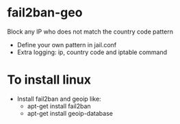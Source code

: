 fail2ban-geo
========================
Block any IP who does not match the country code pattern

- Define your own pattern in jail.conf
- Extra logging: ip, country code and iptable command


To install linux
========================

- Install fail2ban and geoip like:
    * apt-get install fail2ban
    * apt-get install geoip-database
